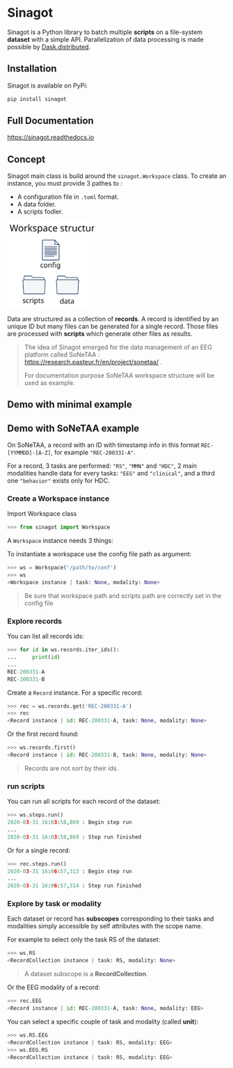 # Sinagot

Sinagot is a Python library to batch multiple **scripts** on a file-system **dataset** with a simple API.
Parallelization of data processing is made possible by [Dask.distributed](https://distributed.dask.org/en/latest/). 

## Installation

Sinagot is available on PyPi:

```bash
pip install sinagot
```

## Full Documentation

<https://sinagot.readthedocs.io>

## Concept

Sinagot main class is build around the `sinagot.Workspace` class. To create an instance, you must provide 3 pathes to :

- A configuration file in `.toml` format.
- A data folder.
- A scripts fodler.

<img src="docs/dataset_structure.svg" width="200">

Data are structured as a collection of **records**. A record is identified by an unique ID but many files can be generated for a single record. Those files are processed with **scripts** which generate other files as results.

> The idea of Sinagot emerged for the data management of an EEG platform called SoNeTAA :
> https://research.pasteur.fr/en/project/sonetaa/ .
> 
> For documentation purpose SoNeTAA workspace structure will be used as example. 

## Demo with minimal example 

## Demo with SoNeTAA example 

On SoNeTAA, a record with an ID with timestamp info in this format `REC-[YYMMDD]-[A-Z]`, 
for example `"REC-200331-A"`. 

For a record, 3 tasks are performed: `"RS"`, `"MMN"` and `"HDC"`,
2 main modalities handle data for every tasks: `"EEG"` and `"clinical"`, and a third one `"behavior"` exists only for HDC.

### Create a Workspace instance

Import Workspace class

```python
>>> from sinagot import Workspace
```

A `Workspace` instance needs 3 things: 



To instantiate a workspace use the config file path as argument:

```python
>>> ws = Workspace('/path/to/conf')
>>> ws
<Workspace instance | task: None, modality: None>
```

> Be sure that workspace path and scripts path are correctly set in the config file

### Explore records

You can list all records ids:

```python
>>> for id in ws.records.iter_ids():
...     print(id)
...
REC-200331-A
REC-200331-B
```

Create a `Record` instance. For a specific record:

```python
>>> rec = ws.records.get('REC-200331-A')
>>> rec
<Record instance | id: REC-200331-A, task: None, modality: None>
```

Or the first record found:

```python
>>> ws.records.first()
<Record instance | id: REC-200331-B, task: None, modality: None>
```

> Records are not sort by their ids.

### run scripts

You can run all scripts for each record of the dataset:

```python
>>> ws.steps.run()
2020-03-31 16:03:58,869 : Begin step run
...
2020-03-31 16:03:58,869 : Step run finished
```

Or for a single record:

```python
>>> rec.steps.run()
2020-03-31 16:06:57,313 : Begin step run
...
2020-03-31 16:06:57,314 : Step run finished
```

### Explore by task or modality

Each dataset or record has **subscopes** corresponding to their tasks and modalities
simply accessible by self attributes with the scope name.

For example to select only the task RS of the dataset:

```python
>>> ws.RS
<RecordCollection instance | task: RS, modality: None>
```

> A dataset subscope is a **RecordCollection**.

Or the EEG modality of a record:

```python
>>> rec.EEG
<Record instance | id: REC-200331-A, task: None, modality: EEG>
```

You can select a specific couple of task and modality (called **unit**):

```python
>>> ws.RS.EEG
<RecordCollection instance | task: RS, modality: EEG>
>>> ws.EEG.RS
<RecordCollection instance | task: RS, modality: EEG>
```
